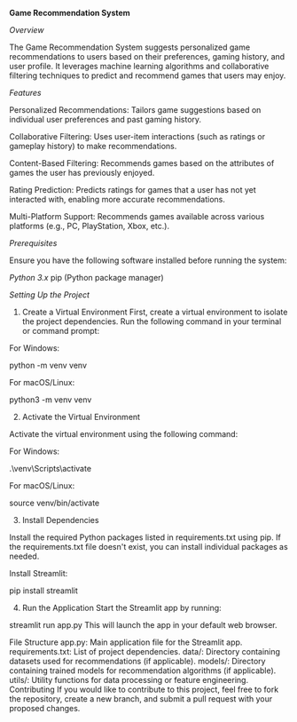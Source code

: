 **Game Recommendation System**

*Overview*

The Game Recommendation System suggests personalized game recommendations to users based on their preferences, gaming history, and user profile. It leverages machine learning algorithms and collaborative filtering techniques to predict and recommend games that users may enjoy.

*Features*

Personalized Recommendations: Tailors game suggestions based on individual user preferences and past gaming history.

Collaborative Filtering: Uses user-item interactions (such as ratings or gameplay history) to make recommendations.

Content-Based Filtering: Recommends games based on the attributes of games the user has previously enjoyed.

Rating Prediction: Predicts ratings for games that a user has not yet interacted with, enabling more accurate recommendations.

Multi-Platform Support: Recommends games available across various platforms (e.g., PC, PlayStation, Xbox, etc.).

*Prerequisites*

Ensure you have the following software installed before running the system:

*Python 3.x*
pip (Python package manager)

*Setting Up the Project*

1. Create a Virtual Environment
First, create a virtual environment to isolate the project dependencies. Run the following command in your terminal or command prompt:

For Windows:

python -m venv venv

For macOS/Linux:

python3 -m venv venv

2. Activate the Virtual Environment
   
Activate the virtual environment using the following command:

For Windows:

.\venv\Scripts\activate

For macOS/Linux:

source venv/bin/activate

3. Install Dependencies
   
Install the required Python packages listed in requirements.txt using pip. If the requirements.txt file doesn't exist, you can install individual packages as needed.

Install Streamlit:

pip install streamlit

4. Run the Application
Start the Streamlit app by running:

streamlit run app.py
This will launch the app in your default web browser.

File Structure
app.py: Main application file for the Streamlit app.
requirements.txt: List of project dependencies.
data/: Directory containing datasets used for recommendations (if applicable).
models/: Directory containing trained models for recommendation algorithms (if applicable).
utils/: Utility functions for data processing or feature engineering.
Contributing
If you would like to contribute to this project, feel free to fork the repository, create a new branch, and submit a pull request with your proposed changes.
